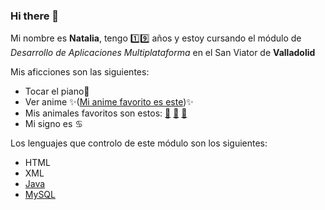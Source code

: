 ### Hi there 👋

Mi nombre es **Natalia**, tengo 1️⃣9️⃣ años y estoy cursando el módulo de _Desarrollo de Aplicaciones Multiplataforma_ en el San Viator de **Valladolid** 

Mis aficciones son las siguientes:
* Tocar el piano🎹
* Ver anime ✨([Mi anime favorito es este](https://es.wikipedia.org/wiki/Kimetsu_no_Yaiba))✨
* Mis animales favoritos son estos: [🐘](https://www.google.com/url?sa=i&url=http%3A%2F%2Fwww.historionauta.com%2F2021%2F08%2Fel-elefante%2F&psig=AOvVaw03MXjVJHj5ZUIbIxZZvpJn&ust=1652343750842000&source=images&cd=vfe&ved=0CAwQjRxqFwoTCJDh46WC1_cCFQAAAAAdAAAAABAY) [🐼](https://www.google.com/imgres?imgurl=https%3A%2F%2Fosos10.com%2Fwp-content%2Fuploads%2F2017%2F09%2Foso-panda-habitat-.jpg&imgrefurl=https%3A%2F%2Fosos10.com%2Fpanda%2Fhabitat-donde-viven%2F&tbnid=P1t3bOIgRuPt9M&vet=12ahUKEwjHibyXhdf3AhUHsxoKHXl5DKYQMygPegUIARDzAQ..i&docid=fQ80leA531F38M&w=800&h=661&q=fotos%20osos%20panda&safe=active&ved=2ahUKEwjHibyXhdf3AhUHsxoKHXl5DKYQMygPegUIARDzAQ) [🐎](https://www.google.com/imgres?imgurl=https%3A%2F%2Fwww.zotal.com%2Fwp-content%2Fuploads%2F2019%2F08%2Frazascaballos.png&imgrefurl=https%3A%2F%2Fwww.zotal.com%2Ftipos-y-razas-de-caballos%2F&tbnid=6DZNPeObTnIJ4M&vet=12ahUKEwiwrL26hdf3AhXNxoUKHeliC4cQMygAegUIARDVAQ..i&docid=lH0fZ5kPs8ug3M&w=1022&h=557&q=fotos%20caballos&safe=active&ved=2ahUKEwiwrL26hdf3AhXNxoUKHeliC4cQMygAegUIARDVAQ)
* Mi signo es ♋

Los lenguajes que controlo de este módulo son los siguientes:
* HTML
* XML 
* [Java](https://github.com/devicons/devicon/blob/master/icons/java/java-original-wordmark.svg)
* [MySQL](https://github.com/devicons/devicon/blob/master/icons/mysql/mysql-original-wordmark.svg)
